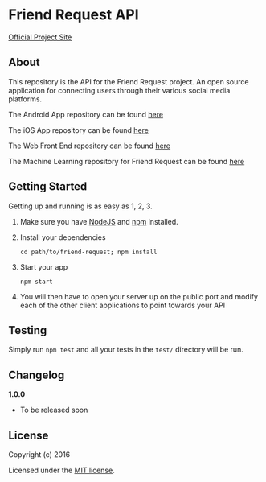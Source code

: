 # Friend Request API
[Official Project Site](http://friendrequest.ca)

> 

## About

This repository is the API for the Friend Request project. An open source application for connecting users through their various social media platforms.


The Android App repository can be found [here](https://github.com/benstraats/Friend-Request-Android)

The iOS App repository can be found [here](https://github.com/benstraats/Friend-Request-iOS)

The Web Front End repository can be found [here](https://github.com/benstraats/Friend-Request-Website)

The Machine Learning repository for Friend Request can be found [here](https://github.com/benstraats/Friend-Request-Machine-Learning)

## Getting Started

Getting up and running is as easy as 1, 2, 3.

1. Make sure you have [NodeJS](https://nodejs.org/) and [npm](https://www.npmjs.com/) installed.
2. Install your dependencies

    ```
    cd path/to/friend-request; npm install
    ```

3. Start your app

    ```
    npm start
    ```

4. You will then have to open your server up on the public port and modify each of the other client applications to point towards your API

## Testing

Simply run `npm test` and all your tests in the `test/` directory will be run.

## Changelog

__1.0.0__
- To be released soon

## License

Copyright (c) 2016

Licensed under the [MIT license](LICENSE).
